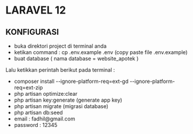 <!DOCTYPE html>
<html lang="en">
<head>
    <meta charset="UTF-8">
    <meta http-equiv="X-UA-Compatible" content="IE=edge">
    <meta name="viewport" content="width=device-width, initial-scale=1.0">
</head>
<body>
    <h1>LARAVEL 12</h1>
    <h2>KONFIGURASI</h2>
    <ul>
        <li>buka direktori project di terminal anda</li>
        <li>ketikan command : cp .env.example .env (copy paste file .env.example)</li>
        <li>buat database ( nama database = website_apotek )</li>
    </ul>
    <p>Lalu ketikkan perintah berikut pada terminal :</p>
     <ul>
        <li>composer install --ignore-platform-req=ext-gd --ignore-platform-req=ext-zip</li>
        <li>php artisan optimize:clear</li>
        <li>php artisan key:generate (generate app key)</li>
        <li>php artisan migrate (migrasi database)</li>
        <li>php artisan db:seed</li>
        <li> email : fadhil@gmail.com </li>
        <li> password : 12345 </li>
    </ul>
</body>
</html>
